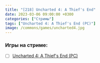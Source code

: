 ```yaml
---
title: "[218] Uncharted 4: A Thief's End"
date: 2023-03-06 09:00:00 +0300
categories: ["Стримы"]
tags: ["Uncharted 4: A Thief's End (PC)"]
image: /commons/games/uncharted4.jpg
---
```


### Игры на стриме:
+ [ ] [Uncharted 4: A Thief's End (PC)](/tags/uncharted-4-a-thief-s-end-pc)
